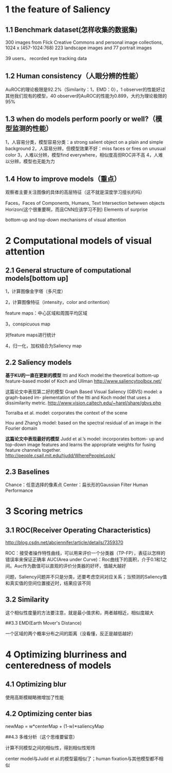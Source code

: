 # 1 the feature of Saliency

## 1.1 Benchmark dataset(怎样收集的数据集)

300 images from Flick Creative Commons and personal image collections,
1024 x (457-1024:768)
223 landscape images and 77 portrait images

39 users， recorded eye tracking data 

## 1.2 Human consistency（人眼分辨的性能）

AuROC的理论极限是92.2%（Similarity：1，EMD：0），1 observer的性能好过其他我们现有的模型，40 observer的AuROC的性能为0.899，大约为理论极限的95%


## 1.3 when do models perform poorly or well?（模型监测的性能）

1，人容易分类，模型容易分类：a strong salient object on a plain and simple background
2，人容易分辨，但模型效果不好：miss faces or fires on unusual color
3，人难以分辨，模型find everywhere，相似度高但ROC并不高
4，人难以分辨，模型也无能为力

## 1.4 How to improve models（重点）

观察者主要关注图像的具体的高层特征（这不就是深度学习擅长的吗）

Faces，Faces of Components, Humans, Text
Intersection betwwen objects
Horizon(这个很重要啊，而且CNN应该学习不到)
Elements of surprise


bottom-up and top-down mechanisms of visual attention


# 2 Computational models of visual attention

## 2.1 General structure of computational models[bottom up]

1，计算图像金字塔（多尺度）

2，计算图像特征（intensity，color and oritention）

feature maps：中心区域和周围平均区域

3，conspicuous map

对feature maps进行统计

4，归一化，加权结合为Saliency map

## 2.2 Saliency models

**基于KU的一直在更新的模型**
Itti and Koch model:the theoretical bottom-up feature-based model of Koch and Ullman
http://www.saliencytoolbox.net/

这篇论文中表现第二好的模型
Graph Based Visual Saliency (GBVS) model: a graph-based im- plementation of the Itti and Koch model that uses a dissimilarity metric.
http://www.vision.caltech.edu/~harel/share/gbvs.php

Torralba et al. model: corporates the context of the scene

Hou and Zhang’s model: based on the spectral residual of an image in the Fourier domain

**这篇论文中表现最好的模型**
Judd et al.’s model: incorporates bottom- up and top-down image features and learns the appropriate weights for fusing feature channels together.
http://people.csail.mit.edu/tjudd/WherePeopleLook/


## 2.3 Baselines

Chance：任意选择的像素点
Center：扁长形的Gaussian Filter
Human Performance

# 3 Scoring metrics

## 3.1 ROC(Receiver Operating Characteristics)

http://blog.csdn.net/abcjennifer/article/details/7359370

ROC：接受者操作特性曲线，可以用来评价一个分类器（TP-FP），表征以怎样的错误率来保证正确率
AUC(Area under Curve)：Roc曲线下的面积，介于0.1和1之间。Auc作为数值可以直观的评价分类器的好坏，值越大越好

问题，Saliency问题并不只是分类，还要考虑空间对应关系；当预测的Saliency值和真实值的空间位置接近时，结果应该不同

## 3.2 Similarity

这个相似性度量的方法要注意，就是最小值求和，两者越相近，相似度越大

##3.3 EMD(Earth Mover's Distance)

一个区域的两个概率分布之间的距离（没看懂，反正是越低越好）

# 4 Optimizing blurriness and centeredness of models

## 4.1 Optimizing blur

使用高斯模糊略微增加了性能

## 4.2 Optimizing center bias

newMap = w*centerMap + (1-w)*saliencyMap

##4.3 多维分析（这个思维要留意）

计算不同模型之间的相似性，得到相似性矩阵

center model与Judd et al.的模型最相似了；human fixation与其他模型都不相似
